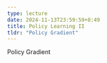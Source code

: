 ```yaml
---
type: lecture
date: 2024-11-13T23:59:59+8:49
title: Policy Learning II
tldr: "Policy Gradient"
---
```

Policy Gradient
